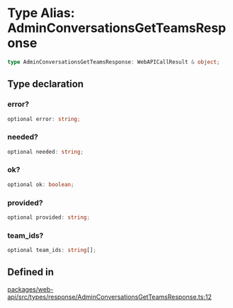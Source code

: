 # Type Alias: AdminConversationsGetTeamsResponse

```ts
type AdminConversationsGetTeamsResponse: WebAPICallResult & object;
```

## Type declaration

### error?

```ts
optional error: string;
```

### needed?

```ts
optional needed: string;
```

### ok?

```ts
optional ok: boolean;
```

### provided?

```ts
optional provided: string;
```

### team\_ids?

```ts
optional team_ids: string[];
```

## Defined in

[packages/web-api/src/types/response/AdminConversationsGetTeamsResponse.ts:12](https://github.com/slackapi/node-slack-sdk/blob/main/packages/web-api/src/types/response/AdminConversationsGetTeamsResponse.ts#L12)

